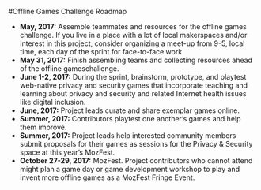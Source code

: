 #Offline Games Challenge Roadmap

- **May, 2017:** Assemble teammates and resources for the offline games challenge. If you live in a place with a lot of local makerspaces and/or interest in this project, consider organizing a meet-up from 9-5, local time, each day of the sprint for face-to-face work.
- **May 31, 2017:** Finish assembling teams and collecting resources ahead of the offline gameschallenge.
- **June 1-2, 2017:** During the sprint, brainstorm, prototype, and playtest web-native privacy and security games that incorporate teaching and learning about privacy and security and related Internet health issues like digital inclusion.
- **June, 2017:** Project leads curate and share exemplar games online.
- **Summer, 2017:** Contributors playtest one another’s games and help them improve.
- **Summer, 2017:** Project leads help interested community members submit proposals for their games as sessions for the Privacy & Security space at this year’s MozFest.
- **October 27-29, 2017:** MozFest. Project contributors who cannot attend might plan a game day or game development workshop to play and invent more offline games as a MozFest Fringe Event.
